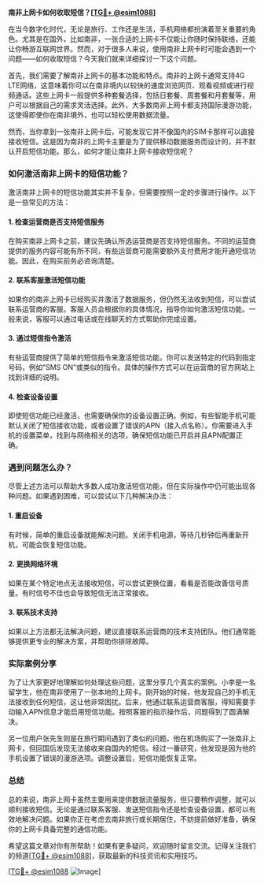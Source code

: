 **南非上网卡如何收取短信？[[TG💪+ @esim1088](https://t.me/s/esim1088)]**

在当今数字化时代，无论是旅行、工作还是生活，手机网络都扮演着至关重要的角色。尤其是在国外，比如南非，一张合适的上网卡不仅能让你随时保持联络，还能让你畅游互联网世界。然而，对于很多人来说，使用南非上网卡时可能会遇到一个问题——如何收取短信？今天我们就来详细探讨一下这个问题。

首先，我们需要了解南非上网卡的基本功能和特点。南非的上网卡通常支持4G LTE网络，这意味着你可以在南非境内以较快的速度浏览网页、观看视频或进行视频通话。这些上网卡一般提供多种套餐选择，包括日套餐、周套餐和月套餐等，用户可以根据自己的需求灵活选择。此外，大多数南非上网卡都支持国际漫游功能，这使得即使你在南非境外，也可以轻松使用数据流量。

然而，当你拿到一张南非上网卡后，可能发现它并不像国内的SIM卡那样可以直接接收短信。这是因为南非的上网卡主要是为了提供移动数据服务而设计的，并不默认开启短信功能。那么，如何才能让南非上网卡接收短信呢？

### 如何激活南非上网卡的短信功能？

激活南非上网卡的短信功能其实并不复杂，但需要按照一定的步骤进行操作。以下是一些常见的方法：

#### 1. **检查运营商是否支持短信服务**
   在购买南非上网卡之前，建议先确认所选运营商是否支持短信服务。不同的运营商提供的服务内容可能有所不同，有些运营商可能需要额外支付费用才能开通短信功能。因此，在购买前务必咨询清楚。

#### 2. **联系客服激活短信功能**
   如果你的南非上网卡已经购买并激活了数据服务，但仍然无法收到短信，可以尝试联系运营商的客服。客服人员会根据你的具体情况，指导你如何激活短信功能。一般来说，客服可以通过电话或在线聊天的方式帮助你完成设置。

#### 3. **通过短信指令激活**
   有些运营商提供了简单的短信指令来激活短信功能。你可以发送特定的代码到指定号码，例如“SMS ON”或类似的指令。具体的操作方式可以在运营商的官方网站上找到详细的说明。

#### 4. **检查设备设置**
   即使短信功能已经激活，也需要确保你的设备设置正确。例如，有些智能手机可能默认关闭了短信接收功能，或者设置了错误的APN（接入点名称）。你需要进入手机的设置菜单，找到与网络相关的选项，确保短信功能已开启并且APN配置正确。

### 遇到问题怎么办？

尽管上述方法可以帮助大多数人成功激活短信功能，但在实际操作中仍可能出现各种问题。如果遇到困难，可以尝试以下几种解决办法：

#### 1. **重启设备**
   有时候，简单的重启设备就能解决问题。关闭手机电源，等待几秒钟后再重新开机，可能会恢复短信功能。

#### 2. **更换网络环境**
   如果在某个特定地点无法接收短信，可以尝试更换位置，看看是否能改善信号质量。有时信号不佳也会导致短信无法正常接收。

#### 3. **联系技术支持**
   如果以上方法都无法解决问题，建议直接联系运营商的技术支持团队。他们通常能够提供更专业的解决方案，并帮助你排除故障。

### 实际案例分享

为了让大家更好地理解如何处理这些问题，这里分享几个真实的案例。小李是一名留学生，他在南非使用了一张本地的上网卡。刚开始的时候，他发现自己的手机无法接收到任何短信，这让他非常困扰。后来，他通过联系运营商客服，得知需要手动输入APN信息才能启用短信功能。按照客服的指示操作后，问题得到了圆满解决。

另一位用户张先生则是在旅行期间遇到了类似的问题。他在机场购买了一张南非上网卡，但回国后发现无法接收来自国内的短信。经过一番研究，他发现是因为他的手机设置了错误的漫游选项。调整设置后，短信功能恢复正常。

### 总结

总的来说，南非上网卡虽然主要用来提供数据流量服务，但只要稍作调整，就可以顺利接收短信。无论是通过联系客服、发送短信指令还是检查设备设置，都可以有效地解决问题。如果你正在考虑去南非旅行或长期居住，不妨提前做好准备，确保你的上网卡具备完整的通信功能。

希望这篇文章对你有所帮助！如果有更多疑问，欢迎随时留言交流。记得关注我们的频道[[TG💪+ @esim1088](https://t.me/s/esim1088)]，获取最新的科技资讯和实用技巧。

[[TG💪+ @esim1088](https://t.me/s/esim1088) ![Image](https://i.postimg.cc/4NQfJmqS/Snipaste-2025-05-13-00-14-12.png)]